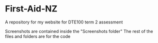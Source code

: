 # First-Aid-NZ
A repository for my website for DTE100 term 2 assessment

Screenshots are contained inside the "Screenshots folder"
The rest of the files and folders are for the code
